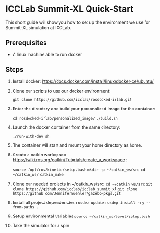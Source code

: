 # ICCLab Summit-XL Quick-Start

This short guide will show you how to set up the environment we use for Summit-XL simulation at ICCLab.

## Prerequisites

- A linux machine able to run docker

## Steps

1. Install docker: https://docs.docker.com/install/linux/docker-ce/ubuntu/

2. Clone our scripts to use our docker environment:

	`git clone https://github.com/icclab/rosdocked-irlab.git`

3. Enter the directory and build your personalized image for the container:

	`cd rosdocked-irlab/personalized_image/`
	`./build.sh`
	
4. Launch the docker container from the same directory:

	`./run-with-dev.sh`
	
5. The container will start and mount your home directory as home.

6. Create a catkin workspace https://wiki.ros.org/catkin/Tutorials/create_a_workspace :

	`source /opt/ros/kinetic/setup.bash`
	`mkdir -p ~/catkin_ws/src`
	`cd ~/catkin_ws/`
	`catkin_make`
	
7. Clone our needed projects in ~/catkin_ws/src:
	`cd ~/catkin_ws/src`
	`git clone https://github.com/icclab/icclab_summit_xl`
	`git clone https://github.com/JenniferBuehler/gazebo-pkgs.git`

8. Install all project dependencies
	`rosdep update`
	`rosdep install -ry --from-paths .`
	
9. Setup environmental variables
	`source ~/catkin_ws/devel/setup.bash`

10. Take the simulator for a spin


	